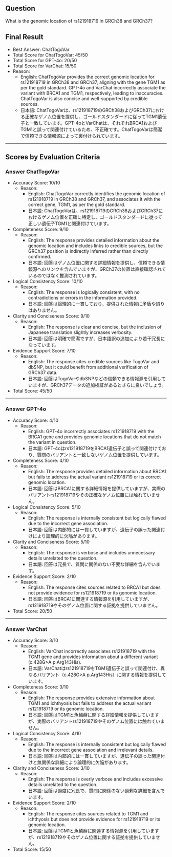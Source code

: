 ## Question

What is the genomic location of rs121918719 in GRCh38 and GRCh37?

## Final Result

- Best Answer: ChatTogoVar
- Total Score for ChatTogoVar: 45/50
- Total Score for GPT-4o: 20/50
- Total Score for VarChat: 15/50
- Reason:
  - English: ChatTogoVar provides the correct genomic location for rs121918719 in GRCh38 and GRCh37, aligning with the gene TGM1 as per the gold standard. GPT-4o and VarChat incorrectly associate the variant with BRCA1 and TGM1, respectively, leading to inaccuracies. ChatTogoVar is also concise and well-supported by credible sources.
  - 日本語: ChatTogoVarは、rs121918719のGRCh38およびGRCh37における正確なゲノム位置を提供し、ゴールドスタンダードに従ってTGM1遺伝子と一致しています。GPT-4oとVarChatは、それぞれBRCA1およびTGM1と誤って関連付けているため、不正確です。ChatTogoVarは簡潔で信頼できる情報源によって裏付けられています。

---

## Scores by Evaluation Criteria

### Answer ChatTogoVar
- Accuracy Score: 10/10
  - Reason: 
    - English: ChatTogoVar correctly identifies the genomic location of rs121918719 in GRCh38 and GRCh37, and associates it with the correct gene, TGM1, as per the gold standard.
    - 日本語: ChatTogoVarは、rs121918719のGRCh38およびGRCh37におけるゲノム位置を正確に特定し、ゴールドスタンダードに従って正しい遺伝子TGM1と関連付けています。
- Completeness Score: 9/10
  - Reason: 
    - English: The response provides detailed information about the genomic location and includes links to credible sources, but the GRCh37 position is indirectly inferred rather than directly confirmed.
    - 日本語: 回答はゲノム位置に関する詳細情報を提供し、信頼できる情報源へのリンクを含んでいますが、GRCh37の位置は直接確認されているのではなく推測されています。
- Logical Consistency Score: 10/10
  - Reason: 
    - English: The response is logically consistent, with no contradictions or errors in the information provided.
    - 日本語: 回答は論理的に一貫しており、提供された情報に矛盾や誤りはありません。
- Clarity and Conciseness Score: 9/10
  - Reason: 
    - English: The response is clear and concise, but the inclusion of Japanese translation slightly increases verbosity.
    - 日本語: 回答は明確で簡潔ですが、日本語訳の追加により若干冗長になっています。
- Evidence Support Score: 7/10
  - Reason: 
    - English: The response cites credible sources like TogoVar and dbSNP, but it could benefit from additional verification of GRCh37 data.
    - 日本語: 回答はTogoVarやdbSNPなどの信頼できる情報源を引用していますが、GRCh37データの追加検証があるとさらに良いでしょう。
- Total Score: 45/50

---

### Answer GPT-4o
- Accuracy Score: 4/10
  - Reason: 
    - English: GPT-4o incorrectly associates rs121918719 with the BRCA1 gene and provides genomic locations that do not match the variant in question.
    - 日本語: GPT-4oはrs121918719をBRCA1遺伝子と誤って関連付けており、質問のバリアントと一致しないゲノム位置を提供しています。
- Completeness Score: 4/10
  - Reason: 
    - English: The response provides detailed information about BRCA1 but fails to address the actual variant rs121918719 or its correct genomic location.
    - 日本語: 回答はBRCA1に関する詳細情報を提供していますが、実際のバリアントrs121918719やその正確なゲノム位置には触れていません。
- Logical Consistency Score: 5/10
  - Reason: 
    - English: The response is internally consistent but logically flawed due to the incorrect gene association.
    - 日本語: 回答は内部的には一貫していますが、遺伝子の誤った関連付けにより論理的に欠陥があります。
- Clarity and Conciseness Score: 5/10
  - Reason: 
    - English: The response is verbose and includes unnecessary details unrelated to the question.
    - 日本語: 回答は冗長で、質問に関係のない不要な詳細を含んでいます。
- Evidence Support Score: 2/10
  - Reason: 
    - English: The response cites sources related to BRCA1 but does not provide evidence for rs121918719 or its genomic location.
    - 日本語: 回答はBRCA1に関連する情報源を引用していますが、rs121918719やそのゲノム位置に関する証拠を提供していません。
- Total Score: 20/50

---

### Answer VarChat
- Accuracy Score: 3/10
  - Reason: 
    - English: VarChat incorrectly associates rs121918719 with the TGM1 gene and provides information about a different variant (c.428G>A p.Arg143His).
    - 日本語: VarChatはrs121918719をTGM1遺伝子と誤って関連付け、異なるバリアント（c.428G>A p.Arg143His）に関する情報を提供しています。
- Completeness Score: 3/10
  - Reason: 
    - English: The response provides extensive information about TGM1 and ichthyosis but fails to address the actual variant rs121918719 or its genomic location.
    - 日本語: 回答はTGM1と魚鱗癬に関する詳細情報を提供していますが、実際のバリアントrs121918719やそのゲノム位置には触れていません。
- Logical Consistency Score: 4/10
  - Reason: 
    - English: The response is internally consistent but logically flawed due to the incorrect gene association and irrelevant details.
    - 日本語: 回答は内部的には一貫していますが、遺伝子の誤った関連付けと無関係な詳細により論理的に欠陥があります。
- Clarity and Conciseness Score: 3/10
  - Reason: 
    - English: The response is overly verbose and includes excessive details unrelated to the question.
    - 日本語: 回答は過度に冗長で、質問に関係のない過剰な詳細を含んでいます。
- Evidence Support Score: 2/10
  - Reason: 
    - English: The response cites sources related to TGM1 and ichthyosis but does not provide evidence for rs121918719 or its genomic location.
    - 日本語: 回答はTGM1と魚鱗癬に関連する情報源を引用していますが、rs121918719やそのゲノム位置に関する証拠を提供していません。
- Total Score: 15/50